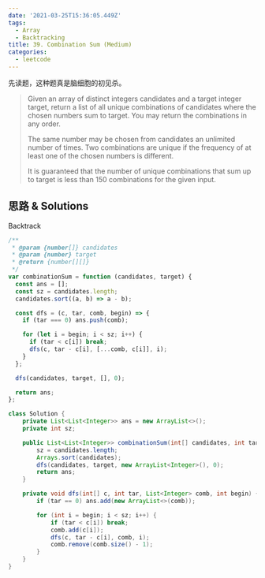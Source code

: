 ```yaml
---
date: '2021-03-25T15:36:05.449Z'
tags:
  - Array
  - Backtracking
title: 39. Combination Sum (Medium)
categories:
  - leetcode
---
```


先读题，这种题真是脑细胞的初见杀。

> Given an array of distinct integers candidates and a target integer target, return a list of all unique combinations of candidates where the chosen numbers sum to target. You may return the combinations in any order.
>
> The same number may be chosen from candidates an unlimited number of times. Two combinations are unique if the frequency of at least one of the chosen numbers is different.
>
> It is guaranteed that the number of unique combinations that sum up to target is less than 150 combinations for the given input.

<!-- more -->

## 思路 & Solutions

Backtrack

```javascript
/**
 * @param {number[]} candidates
 * @param {number} target
 * @return {number[][]}
 */
var combinationSum = function (candidates, target) {
  const ans = [];
  const sz = candidates.length;
  candidates.sort((a, b) => a - b);

  const dfs = (c, tar, comb, begin) => {
    if (tar === 0) ans.push(comb);

    for (let i = begin; i < sz; i++) {
      if (tar < c[i]) break;
      dfs(c, tar - c[i], [...comb, c[i]], i);
    }
  };

  dfs(candidates, target, [], 0);

  return ans;
};
```

```java
class Solution {
    private List<List<Integer>> ans = new ArrayList<>();
    private int sz;

    public List<List<Integer>> combinationSum(int[] candidates, int target) {
        sz = candidates.length;
        Arrays.sort(candidates);
        dfs(candidates, target, new ArrayList<Integer>(), 0);
        return ans;
    }

    private void dfs(int[] c, int tar, List<Integer> comb, int begin) {
        if (tar == 0) ans.add(new ArrayList<>(comb));

        for (int i = begin; i < sz; i++) {
            if (tar < c[i]) break;
            comb.add(c[i]);
            dfs(c, tar - c[i], comb, i);
            comb.remove(comb.size() - 1);
        }
    }
}
```
